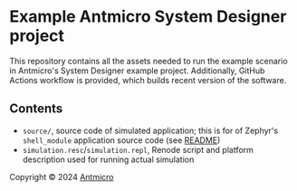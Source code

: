 # Example Antmicro System Designer project

This repository contains all the assets needed to run the example scenario in Antmicro's System Designer example project.
Additionally, GitHub Actions workflow is provided, which builds recent version of the software.

## Contents

* `source/`, source code of simulated application; this is for of Zephyr's `shell_module` application source code (see [README](./source/README.md))
* `simulation.resc`/`simulation.repl`, Renode script and platform description used for running actual simulation

Copyright © 2024 [Antmicro](https://www.antmicro.com)
